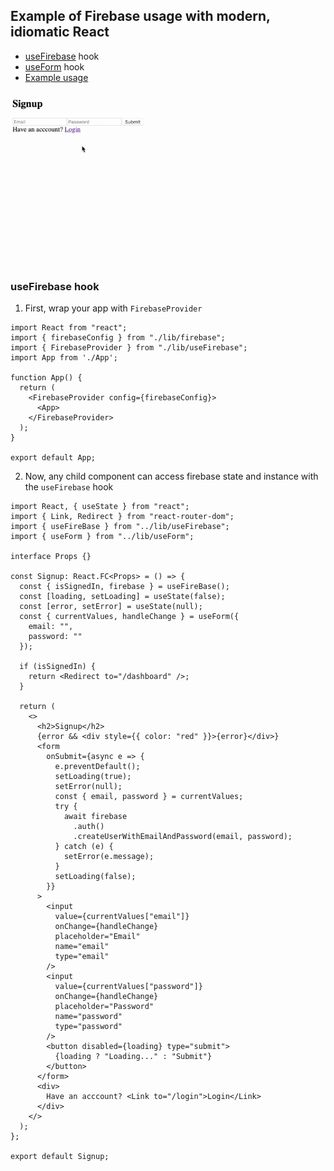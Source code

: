 ## Example of Firebase usage with modern, idiomatic React

- [useFirebase](https://github.com/johnkueh/react-firebase-example/blob/master/src/lib/useFirebase.tsx) hook
- [useForm](https://github.com/johnkueh/react-firebase-example/blob/master/src/lib/useForm.ts) hook
- [Example usage](https://github.com/johnkueh/react-firebase-example/blob/master/src/pages/Signup.tsx)

![Auth Preview](/public/auth-preview.gif)

### useFirebase hook

1. First, wrap your app with `FirebaseProvider`

```tsx
import React from "react";
import { firebaseConfig } from "./lib/firebase";
import { FirebaseProvider } from "./lib/useFirebase";
import App from './App';

function App() {
  return (
    <FirebaseProvider config={firebaseConfig}>
      <App>
    </FirebaseProvider>
  );
}

export default App;
```

2. Now, any child component can access firebase state and instance with the `useFirebase` hook

```tsx
import React, { useState } from "react";
import { Link, Redirect } from "react-router-dom";
import { useFireBase } from "../lib/useFirebase";
import { useForm } from "../lib/useForm";

interface Props {}

const Signup: React.FC<Props> = () => {
  const { isSignedIn, firebase } = useFireBase();
  const [loading, setLoading] = useState(false);
  const [error, setError] = useState(null);
  const { currentValues, handleChange } = useForm({
    email: "",
    password: ""
  });

  if (isSignedIn) {
    return <Redirect to="/dashboard" />;
  }

  return (
    <>
      <h2>Signup</h2>
      {error && <div style={{ color: "red" }}>{error}</div>}
      <form
        onSubmit={async e => {
          e.preventDefault();
          setLoading(true);
          setError(null);
          const { email, password } = currentValues;
          try {
            await firebase
              .auth()
              .createUserWithEmailAndPassword(email, password);
          } catch (e) {
            setError(e.message);
          }
          setLoading(false);
        }}
      >
        <input
          value={currentValues["email"]}
          onChange={handleChange}
          placeholder="Email"
          name="email"
          type="email"
        />
        <input
          value={currentValues["password"]}
          onChange={handleChange}
          placeholder="Password"
          name="password"
          type="password"
        />
        <button disabled={loading} type="submit">
          {loading ? "Loading..." : "Submit"}
        </button>
      </form>
      <div>
        Have an acccount? <Link to="/login">Login</Link>
      </div>
    </>
  );
};

export default Signup;
```
